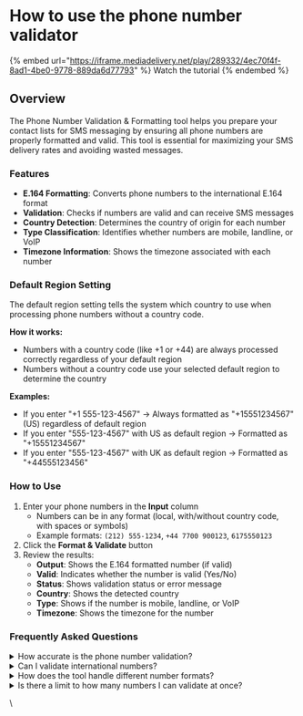 # How to use the phone number validator

{% embed url="https://iframe.mediadelivery.net/play/289332/4ec70f4f-8ad1-4be0-9778-889da6d77793" %}
Watch the tutorial
{% endembed %}

## Overview <a href="#overview" id="overview"></a>

The Phone Number Validation & Formatting tool helps you prepare your contact lists for SMS messaging by ensuring all phone numbers are properly formatted and valid. This tool is essential for maximizing your SMS delivery rates and avoiding wasted messages.

### Features <a href="#features" id="features"></a>

* **E.164 Formatting**: Converts phone numbers to the international E.164 format
* **Validation**: Checks if numbers are valid and can receive SMS messages
* **Country Detection**: Determines the country of origin for each number
* **Type Classification**: Identifies whether numbers are mobile, landline, or VoIP
* **Timezone Information**: Shows the timezone associated with each number

### Default Region Setting <a href="#default-region-setting" id="default-region-setting"></a>

The default region setting tells the system which country to use when processing phone numbers without a country code.

**How it works:**

* Numbers with a country code (like +1 or +44) are always processed correctly regardless of your default region
* Numbers without a country code use your selected default region to determine the country

**Examples:**

* If you enter "+1 555-123-4567" → Always formatted as "+15551234567" (US) regardless of default region
* If you enter "555-123-4567" with US as default region → Formatted as "+15551234567"
* If you enter "555-123-4567" with UK as default region → Formatted as "+44555123456"

### How to Use <a href="#how-to-use" id="how-to-use"></a>

1. Enter your phone numbers in the **Input** column
   * Numbers can be in any format (local, with/without country code, with spaces or symbols)
   * Example formats: `(212) 555-1234`, `+44 7700 900123`, `6175550123`
2. Click the **Format & Validate** button
3. Review the results:
   * **Output**: Shows the E.164 formatted number (if valid)
   * **Valid**: Indicates whether the number is valid (Yes/No)
   * **Status**: Shows validation status or error message
   * **Country**: Shows the detected country
   * **Type**: Shows if the number is mobile, landline, or VoIP
   * **Timezone**: Shows the timezone for the number

### Frequently Asked Questions <a href="#frequently-asked-questions" id="frequently-asked-questions"></a>

<details>

<summary>How accurate is the phone number validation?</summary>

The phone number validation uses Google's phone number database to verify if numbers are properly formatted and potentially valid. The tool checks:

* Country code validity
* Number length for the specific country
* Number pattern matching for the region
* Basic structural validity

However, it cannot guarantee with 100% certainty that a number is currently in service or able to receive WhatsApp messages. Only sending a test message can confirm actual deliverability.

</details>

<details>

<summary>Can I validate international numbers?</summary>

Yes! The tool supports phone numbers from virtually all countries worldwide. For best results with international numbers:

* Include the country code with a plus sign (e.g., +44 for UK)
* If the country code is missing, the system will use your selected default region setting

</details>

<details>

<summary>How does the tool handle different number formats?</summary>

The tool is designed to be flexible and can handle most common phone number formats:

* Numbers with spaces, dashes, or parentheses
* Numbers with or without country codes
* Numbers with leading zeros or trunk prefixes

</details>

<details>

<summary>Is there a limit to how many numbers I can validate at once?</summary>

The tool is designed to handle hundreds of phone numbers in a single batch. For very large lists (1000+ numbers), the process may take a bit longer to complete.

</details>

\
